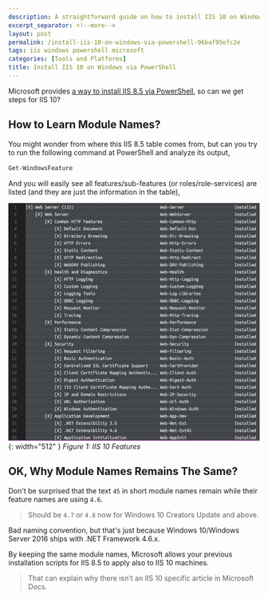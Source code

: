 ```yaml
---
description: A straightforward guide on how to install IIS 10 on Windows 10 and Windows Server 2016 using PowerShell commands, with explanations of feature names and module identification techniques.
excerpt_separator: <!--more-->
layout: post
permalink: /install-iis-10-on-windows-via-powershell-96baf95efc2e
tags: iis windows powershell microsoft
categories: [Tools and Platforms]
title: Install IIS 10 on Windows via PowerShell
---
```

Microsoft provides [a way to install IIS 8.5 via PowerShell](https://docs.microsoft.com/iis/install/installing-iis-85/installing-iis-85-on-windows-server-2012-r2#modules-in-iis-85), so can we get steps for IIS 10?

<!--more-->

## How to Learn Module Names?

You might wonder from where this IIS 8.5 table comes from, but can you try to run the following command at PowerShell and analyze its output,

``` powershell
Get-WindowsFeature
```

And you will easily see all features/sub-features (or roles/role-services) are listed (and they are just the information in the table),

![img-description](/images/iis85-features.png){: width="512" }
_Figure 1: IIS 10 Features_

## OK, Why Module Names Remains The Same?

Don't be surprised that the text `45` in short module names remain while their feature names are using `4.6`.

> Should be `4.7` or `4.8` now for Windows 10 Creators Update and above.

Bad naming convention, but that's just because Windows 10/Windows Server 2016 ships with .NET Framework 4.6.x.

By keeping the same module names, Microsoft allows your previous installation scripts for IIS 8.5 to apply also to IIS 10 machines.

> That can explain why there isn't an IIS 10 specific article in Microsoft Docs.
